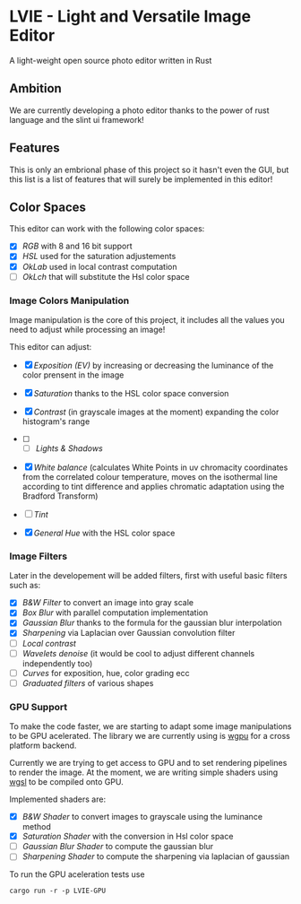 # LVIE - Light and Versatile Image Editor
A light-weight open source photo editor written in Rust

## Ambition
We are currently developing a photo editor thanks to the power of rust language and the slint ui framework!

## Features
This is only an embrional phase of this project so it hasn't even the GUI, but this list is a list of features that will surely be implemented in this editor!

## Color Spaces
This editor can work with the following color spaces:
- [X] *RGB* with 8 and 16 bit support
- [X] *HSL* used for the saturation adjustements
- [X] *OkLab* used in local contrast computation
- [ ] *OkLch* that will substitute the Hsl color space

### Image Colors Manipulation
Image manipulation is the core of this project, it includes all the values you need to adjust while processing an image!

This editor can adjust:
- [X] *Exposition (EV)* by increasing or decreasing the luminance of the color prensent in the image
- [X] *Saturation* thanks to the HSL color space conversion
- [X] *Contrast* (in grayscale images at the moment) expanding the color histogram's range
- [ ] - [ ] *Lights & Shadows*
- [X] *White balance* (calculates White Points in uv chromacity coordinates from the correlated colour temperature, moves on the isothermal line according to tint difference and applies chromatic adaptation using the Bradford Transform)
- [ ] *Tint*
- [X] *General Hue* with the HSL color space


### Image Filters
Later in the developement will be added filters, first with useful basic filters such as:
- [X] *B&W Filter* to convert an image into gray scale
- [X] *Box Blur* with parallel computation implementation
- [X] *Gaussian Blur* thanks to the formula for the gaussian blur interpolation
- [X] *Sharpening* via Laplacian over Gaussian convolution filter
- [ ] *Local contrast*
- [ ] *Wavelets denoise* (it would be cool to adjust different channels independently too)
- [ ] *Curves* for exposition, hue, color grading ecc
- [ ] *Graduated filters* of various shapes

### GPU Support
To make the code faster, we are starting to adapt some image manipulations to be GPU acelerated.
The library we are currently using is [wgpu](https://github.com/gfx-rs/wgpu) for a cross platform backend.

Currently we are trying to get access to GPU and to set rendering pipelines to render the image.
At the moment, we are writing simple shaders using [wgsl](https://www.w3.org/TR/WGSL/) to be compiled onto GPU.

Implemented shaders are:
- [X] *B&W Shader* to convert images to grayscale using the luminance method
- [X] *Saturation Shader* with the conversion in Hsl color space
- [ ] *Gaussian Blur Shader* to compute the gaussian blur
- [ ] *Sharpening Shader* to compute the sharpening via laplacian of gaussian

To run the GPU aceleration tests use

<code>cargo run -r -p LVIE-GPU</code>
